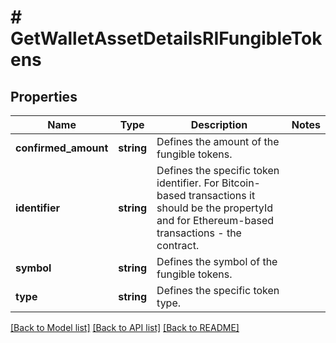 # # GetWalletAssetDetailsRIFungibleTokens

## Properties

Name | Type | Description | Notes
------------ | ------------- | ------------- | -------------
**confirmed_amount** | **string** | Defines the amount of the fungible tokens. |
**identifier** | **string** | Defines the specific token identifier. For Bitcoin-based transactions it should be the propertyId and for Ethereum-based transactions - the contract. |
**symbol** | **string** | Defines the symbol of the fungible tokens. |
**type** | **string** | Defines the specific token type. |

[[Back to Model list]](../../README.md#models) [[Back to API list]](../../README.md#endpoints) [[Back to README]](../../README.md)
